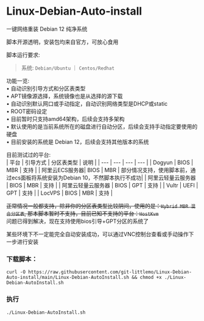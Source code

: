 # Linux-Debian-Auto-install  

一键网络重装 Debian 12 纯净系统  

脚本开源透明，安装包均来自官方，可放心食用

脚本运行要求:   
> 系统: `Debian/Ubuntu` ｜ `Centos/Redhat`  

功能一览:  
• 自动识别引导方式和分区表类型  
• APT镜像源选择，系统镜像也是从选择的源下载  
• 自动识别默认网口或手动指定，自动识别网络类型是DHCP或static  
• ROOT密码设定  
• 目前暂时只支持amd64架构，后续会支持多架构  
• 默认使用的是当前系统所在的磁盘进行自动分区，后续会支持手动指定要使用的硬盘  
• 目前安装的系统是 Debian 12，后续会支持其他版本的系统

目前测试过的平台:  
| 平台 | 引导方式 | 分区表类型 | 说明 |
| --- | --- | --- | --- |
| Dogyun | BIOS | MBR | 支持 |
| 阿里云ECS服务器| BIOS | MBR | 部分情况支持，使用脚本前，通过ecs面板将系统安装为Debian 10，不然脚本执行不成功| 
| 阿里云轻量云服务器 | BIOS | MBR | 支持 |
| 阿里云轻量云服务器 | BIOS | GPT | 支持 |
| Vultr  | UEFI | GPT | 支持 |
| LocVPS | BIOS | MBR | 支持 |

~~正常情况一般都支持，除非你的分区表类型比较阴间，使用的是：`Hybrid MBR 混合分区表`, 那本脚本暂时不支持，目前已知不支持的平台：`HostKvm`~~  
问题已得到解决，现在支持使用bios引导+GPT分区的系统了  

某些环境下不一定能完全自动安装成功，可以通过VNC控制台查看或手动操作下一步进行安装  

### 下载脚本：
```shell
curl -O https://raw.githubusercontent.com/git-littlemo/Linux-Debian-Auto-install/main/Linux-Debian-AutoInstall.sh && chmod +x ./Linux-Debian-AutoInstall.sh
```  
### 执行
```shell
./Linux-Debian-AutoInstall.sh
```
